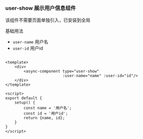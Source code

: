 ### user-show 展示用户信息组件

该组件不需要页面单独引入，已安装到全局

基础用法

- `user-name` 用户名
- `user-id` 用户id

```vue

<template>
    <div>
        <async-component type="user-show"
                         :user-name="name" :user-id="id"/>
    </div>
</template>

<script>
export default {
    setup() {
        const name = '用户名';
        const id = '用户id';
        return {name, id};
    }
}
</script>
```
